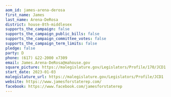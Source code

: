 ```yaml
---
aom_id: james-arena-derosa
first_name: James
last_name: Arena-DeRosa
district: house-8th-middlesex
supports_the_campaign: false
supports_the_campaign_public_bills: false
supports_the_campaign_committee_votes: false
supports_the_campaign_term_limits: false
pledge: false
party: D
phone: (617) &22-2000 x7309
email: James.Arena-DeRosa@mahouse.gov
square_picture: https://malegislature.gov/Legislators/Profile/170/JCD1.jpg
start_date: 2023-01-03
malegislature_url: https://malegislature.gov/Legislators/Profile/JCD1
website: https://www.jamesforstaterep.com/
facebook: https://www.facebook.com/jamesforstaterep
---
```

